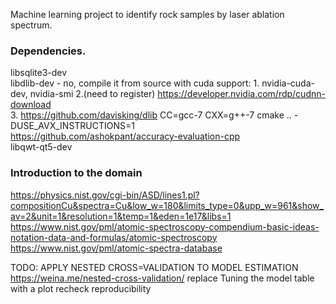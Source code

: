 Machine learning project to identify rock samples by laser ablation spectrum.


### Dependencies.
libsqlite3-dev  
libdlib-dev - no, compile it from source with cuda support: 1. nvidia-cuda-dev, nvidia-smi 2.(need to register) https://developer.nvidia.com/rdp/cudnn-download  
      3. https://github.com/davisking/dlib     CC=gcc-7 CXX=g++-7 cmake .. -DUSE_AVX_INSTRUCTIONS=1  
https://github.com/ashokpant/accuracy-evaluation-cpp  
libqwt-qt5-dev  


### Introduction to the domain
https://physics.nist.gov/cgi-bin/ASD/lines1.pl?compositionCu&spectra=Cu&low_w=180&limits_type=0&upp_w=961&show_av=2&unit=1&resolution=1&temp=1&eden=1e17&libs=1  
https://www.nist.gov/pml/atomic-spectroscopy-compendium-basic-ideas-notation-data-and-formulas/atomic-spectroscopy  
https://www.nist.gov/pml/atomic-spectra-database  


TODO:
APPLY NESTED CROSS=VALIDATION TO MODEL ESTIMATION
https://weina.me/nested-cross-validation/
replace Tuning the model table with a plot
recheck reproducibility
